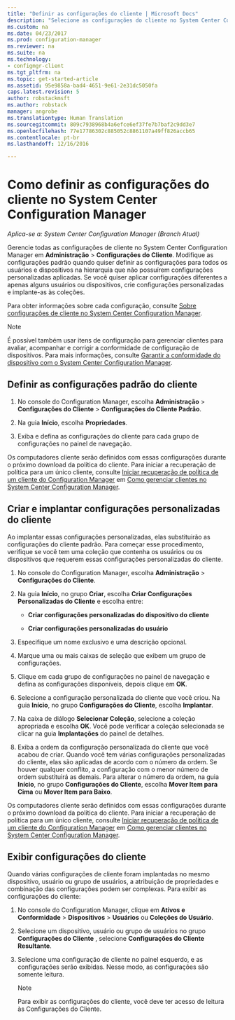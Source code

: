 ```yaml
---
title: "Definir as configurações do cliente | Microsoft Docs"
description: "Selecione as configurações do cliente no System Center Configuration Manager."
ms.custom: na
ms.date: 04/23/2017
ms.prod: configuration-manager
ms.reviewer: na
ms.suite: na
ms.technology:
- configmgr-client
ms.tgt_pltfrm: na
ms.topic: get-started-article
ms.assetid: 95e9858a-bad4-4651-9e61-2e31dc5050fa
caps.latest.revision: 5
author: robstackmsft
ms.author: robstack
manager: angrobe
ms.translationtype: Human Translation
ms.sourcegitcommit: 809c7938968b4a6efce6ef37fe7b7baf2c9dd3e7
ms.openlocfilehash: 77e17786302c885052c8861107a49ff826accb65
ms.contentlocale: pt-br
ms.lasthandoff: 12/16/2016

---
```

# <a name="how-to-configure-client-settings-in-system-center-configuration-manager"></a>Como definir as configurações do cliente no System Center Configuration Manager

*Aplica-se a: System Center Configuration Manager (Branch Atual)*

Gerencie todas as configurações de cliente no System Center Configuration Manager em **Administração** > **Configurações do Cliente**. Modifique as configurações padrão quando quiser definir as configurações para todos os usuários e dispositivos na hierarquia que não possuírem configurações personalizadas aplicadas. Se você quiser aplicar configurações diferentes a apenas alguns usuários ou dispositivos, crie configurações personalizadas e implante-as às coleções.  

Para obter informações sobre cada configuração, consulte [Sobre configurações de cliente no System Center Configuration Manager](../../../core/clients/deploy/about-client-settings.md).

> [!NOTE]  
>  É possível também usar itens de configuração para gerenciar clientes para avaliar, acompanhar e corrigir a conformidade de configuração de dispositivos. Para mais informações, consulte [Garantir a conformidade do dispositivo com o System Center Configuration Manager](../../../compliance/understand/ensure-device-compliance.md).  

##  <a name="configure-the-default-client-settings"></a>Definir as configurações padrão do cliente    

1.  No console do Configuration Manager, escolha **Administração** > **Configurações do Cliente** > **Configurações do Cliente Padrão**.  

3.  Na guia **Início**, escolha **Propriedades**.  

4.  Exiba e defina as configurações do cliente para cada grupo de configurações no painel de navegação.  

 Os computadores cliente serão definidos com essas configurações durante o próximo download da política do cliente. Para iniciar a recuperação de política para um único cliente, consulte [Iniciar recuperação de política de um cliente do Configuration Manager](../../../core/clients/manage/manage-clients.md#BKMK_PolicyRetrieval) em [Como gerenciar clientes no System Center Configuration Manager](../../../core/clients/manage/manage-clients.md).  

##  <a name="create-and-deploy-custom-client-settings"></a>Criar e implantar configurações personalizadas do cliente  
Ao implantar essas configurações personalizadas, elas substituirão as configurações do cliente padrão. Para começar esse procedimento, verifique se você tem uma coleção que contenha os usuários ou os dispositivos que requerem essas configurações personalizadas do cliente.  

1.  No console do Configuration Manager, escolha **Administração** > **Configurações do Cliente**.  

3.  Na guia **Início**, no grupo **Criar**, escolha **Criar Configurações Personalizadas do Cliente** e escolha entre:  

    -   **Criar configurações personalizadas do dispositivo do cliente**  

    -   **Criar configurações personalizadas do usuário**  

4.  Especifique um nome exclusivo e uma descrição opcional.  

5.  Marque uma ou mais caixas de seleção que exibem um grupo de configurações.  

6.  Clique em cada grupo de configurações no painel de navegação e defina as configurações disponíveis, depois clique em **OK**.   

8.  Selecione a configuração personalizada do cliente que você criou. Na guia **Início**, no grupo **Configurações do Cliente**, escolha **Implantar**.  

9. Na caixa de diálogo **Selecionar Coleção**, selecione a coleção apropriada e escolha **OK**. Você pode verificar a coleção selecionada se clicar na guia **Implantações** do painel de detalhes.  

10. Exiba a ordem da configuração personalizada do cliente que você acabou de criar. Quando você tem várias configurações personalizadas do cliente, elas são aplicadas de acordo com o número da ordem. Se houver qualquer conflito, a configuração com o menor número de ordem substituirá as demais. Para alterar o número da ordem, na guia **Início**, no grupo **Configurações do Cliente**, escolha **Mover Item para Cima** ou **Mover Item para Baixo**.  

 Os computadores cliente serão definidos com essas configurações durante o próximo download da política do cliente. Para iniciar a recuperação de política para um único cliente, consulte [Iniciar recuperação de política de um cliente do Configuration Manager](../../../core/clients/manage/manage-clients.md#BKMK_PolicyRetrieval) em [Como gerenciar clientes no System Center Configuration Manager](../../../core/clients/manage/manage-clients.md).  

##  <a name="view-client-settings"></a>Exibir configurações do cliente  
 Quando várias configurações de cliente foram implantadas no mesmo dispositivo, usuário ou grupo de usuários, a atribuição de propriedades e combinação das configurações podem ser complexas. Para exibir as configurações do cliente:  

1.  No console do Configuration Manager, clique em **Ativos e Conformidade** > **Dispositivos** > **Usuários** ou **Coleções do Usuário**.  

3.  Selecione um dispositivo, usuário ou grupo de usuários no grupo **Configurações do Cliente** , selecione **Configurações do Cliente Resultante**.  

4.  Selecione uma configuração de cliente no painel esquerdo, e as configurações serão exibidas. Nesse modo, as configurações são somente leitura. 

    > [!NOTE]  
    >  Para exibir as configurações do cliente, você deve ter acesso de leitura às Configurações do Cliente.  

    
